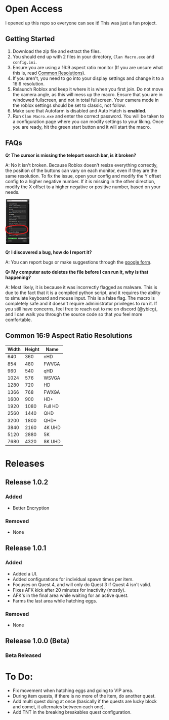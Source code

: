 # Open Access
I opened up this repo so everyone can see it! This was just a fun project.
## Getting Started
1. Download the zip file and extract the files.
2. You should end up with 2 files in your directory, `Clan Macro.exe` and `config.ini`.
3. Ensure you are using a 16:9 aspect ratio monitor (If you are unsure what this is, read [Common Resolutions](#common-resolutions)).
4. If you aren't, you need to go into your display settings and change it to a 16:9 resolution.
5. Relaunch Roblox and keep it where it is when you first join. Do not move the camera angle, as this will mess up the macro. Ensure that you are in windowed fullscreen, and not in total fullscreen. Your camera mode in the roblox settings should be set to classic, not follow.
6. Make sure that Autofarm is disabled and Auto Hatch is **enabled**.
7. Run `Clan Macro.exe` and enter the correct password. You will be taken to a configuration page where you can modify settings to your liking. Once you are ready, hit the green start button and it will start the macro.

## FAQs
**Q: The cursor is missing the teleport search bar, is it broken?**

A: No it isn't broken. Because Roblox doesn't resize everything correctly, the position of the buttons can vary on each monitor, even if they are the same resolution. To fix the issue, open your config and modify the Y offset config to a higher negative number. If it is missing in the other direction, modify the X offset to a higher negative or positive number, based on your needs.

<img src="src/lib/image.png" alt="Y Offset" width="15%" height="15%">

**Q: I discovered a bug, how do I report it?**

A: You can report bugs or make suggestions through the [google form](https://forms.gle/B4PQVBNQU6Lw5yEp8).

**Q: My computer auto deletes the file before I can run it, why is that happening?**

A: Most likely, it is because it was incorrectly flagged as malware. This is due to the fact that it is a compiled python script, and it requires the ability to simulate keyboard and mouse input. This is a false flag. The macro is completely safe and it doesn't require administrator privileges to run it. If you still have concerns, feel free to reach out to me on discord (@ybicg), and I can walk you through the source code so that you feel more comfortable.

<a name="common-resolutions"></a>
## Common 16:9 Aspect Ratio Resolutions
| Width | Height | Name    |
|-------|--------|---------|
| 640   | 360    | nHD     |
| 854   | 480    | FWVGA   |
| 960   | 540    | qHD     |
| 1024  | 576    | WSVGA   |
| 1280  | 720    | HD      |
| 1366  | 768    | FWXGA   |
| 1600  | 900    | HD+     |
| 1920  | 1080   | Full HD |
| 2560  | 1440   | QHD     |
| 3200  | 1800   | QHD+    |
| 3840  | 2160   | 4K UHD  |
| 5120  | 2880   | 5K      |
| 7680  | 4320   | 8K UHD  |


# Releases
## Release 1.0.2
### Added
- Better Encryption
### Removed
- None

## Release 1.0.1
### Added
- Added a UI.
- Added configurations for individual spawn times per item.
- Focuses on Quest 4, and will only do Quest 3 if Quest 4 isn't valid.
- Fixes AFK kick after 20 minutes for inactivity (mostly).
- AFK's in the final area while waiting for an active quest.
- Farms the last area while hatching eggs.
### Removed
- None

## Release 1.0.0 (Beta)
### Beta Released

# To Do:
- Fix movement when hatching eggs and going to VIP area.
- During item quests, if there is no more of the item, do another quest.
- Add multi quest doing at once (basically if the quests are lucky block and comet, it alternates between each one).
- Add TNT in the breaking breakables quest configuration.
